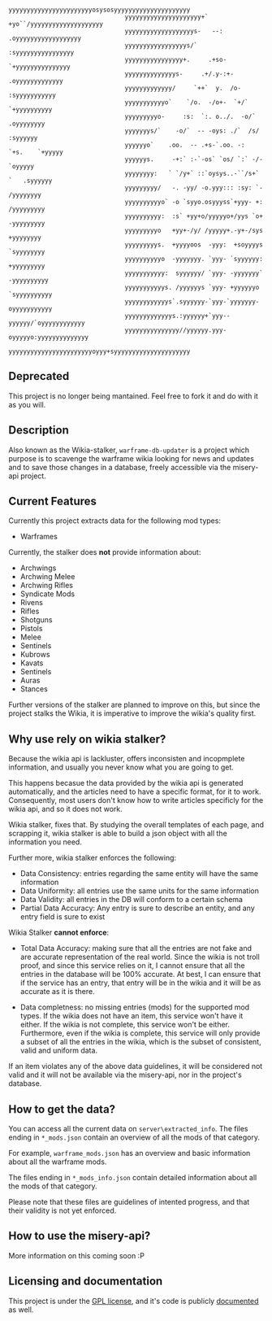                                     yyyyyyyyyyyyyyyyyyyyyyyosysosyyyyyyyyyyyyyyyyyyyyy
                                    yyyyyyyyyyyyyyyyyyyyy+` +yo``/yyyyyyyyyyyyyyyyyyyy
                                    yyyyyyyyyyyyyyyyyyys-   --:   .oyyyyyyyyyyyyyyyyyy
                                    yyyyyyyyyyyyyyyyys/`            :syyyyyyyyyyyyyyyy
                                    yyyyyyyyyyyyyyyy+.     .+so-     `+yyyyyyyyyyyyyyy
                                    yyyyyyyyyyyyyys-     .+/.y-:+-     .oyyyyyyyyyyyyy
                                    yyyyyyyyyyyyy/     `++`  y.  /o-     :syyyyyyyyyyy
                                    yyyyyyyyyyyo`    `/o.  -/o+-  `+/`    `+yyyyyyyyyy
                                    yyyyyyyyyo-     :s:  `:. o../.  -o/`    .oyyyyyyyy
                                    yyyyyyys/`    -o/`  -- -oys: ./`  /s/     :syyyyyy
                                    yyyyyyo`    .oo.  -- .+s-`.oo. -:  `+s.    `+yyyyy
                                    yyyyyys.     -+:` :-`-os` `os/ `:` -/-     `oyyyyy
                                    yyyyyyyy:   ` `/y+` ::`oysys..-``/s+` `   .syyyyyy
                                    yyyyyyyyy/   -. -yy/ -o.yyy::: :sy: `-   /yyyyyyyy
                                    yyyyyyyyyyo` -o `syyo.osyyyss`+yyy- +:  /yyyyyyyyy
                                    yyyyyyyyyy:  :s` +yy+o/yyyyyo+/yys `o+  -yyyyyyyyy
                                    yyyyyyyyyo   +yy+-/y/ /yyyyy+.-y+-/sys   +yyyyyyyy
                                    yyyyyyyyys.  +yyyyoos  -yyy:  +soyyyys  `syyyyyyyy
                                    yyyyyyyyyyo  -yyyyyyy. `yyy- `syyyyyy:  +yyyyyyyyy
                                    yyyyyyyyyyy:  syyyyyy/ `yyy- -yyyyyyy` -yyyyyyyyyy
                                    yyyyyyyyyyys. /yyyyyys `yyy- +yyyyyyo `syyyyyyyyyy
                                    yyyyyyyyyyyys`.syyyyyy-`yyy-`yyyyyyy- oyyyyyyyyyyy
                                    yyyyyyyyyyyyys.:yyyyyy+`yyy--yyyyyy/`oyyyyyyyyyyyy
                                    yyyyyyyyyyyyyyy//yyyyyy.yyy-oyyyyyo:yyyyyyyyyyyyyy
                                    yyyyyyyyyyyyyyyyyyyyyyyoyyy+syyyyyyyyyyyyyyyyyyyyy


Deprecated 
--------

This project is no longer being mantained. Feel free to fork it and do with it as
you will.
    
Description
----------
Also known as the Wikia-stalker, `warframe-db-updater` is a project which 
purpose is to scavenge the warframe wikia looking for news and updates and to 
save those changes in a database, freely accessible via the misery-api project.

Current Features
-----------------
Currently this project extracts data for the following mod types:

 - Warframes


Currently, the stalker does **not** provide information about:

 - Archwings
 - Archwing Melee
 - Archwing Rifles
 - Syndicate Mods
 - Rivens
  - Rifles
 - Shotguns
 - Pistols
 - Melee 
 - Sentinels
 - Kubrows
 - Kavats
 - Sentinels
 - Auras
 - Stances

Further versions of the stalker are planned to improve on this, but since the 
project stalks the Wikia, it is imperative to improve the wikia's quality first.

Why use rely on wikia stalker?
------------------------
Because the wikia api is lackluster, offers inconsisten and incopmplete 
information, and usually you never know what you are going to get. 

This happens becasue the data provided by the wikia api is generated 
automatically, and the articles need to have a specific format, for it to work. 
Consequently, most users don't know how to write articles specificly for the wikia
api, and so it does not work.

Wikia stalker, fixes that. By studying the overall templates of each page, and 
scrapping it, wikia stalker is able to build a json object with all the 
information you need. 

Further more, wikia stalker enforces the following:

 - Data Consistency: entries regarding the same entity will have the same 
information
 - Data Uniformity: all entries use the same units for the same information 
 - Data Validity: all entries in the DB will conform to a certain schema
 - Partial Data Accuracy: Any entry is sure to describe an entity, and any entry 
field is sure to exist

Wikia Stalker **cannot enforce**:

 - Total Data Accuracy: making sure that all the entries are not fake and are 
accurate representation of the real world. Since the wikia is not troll proof, 
and since this service relies on it, I cannot ensure that all the entries in the
database will be 100% accurate. At best, I can ensure that if the service
has an entry, that entry will be in the wikia and it will be as accurate as it 
is there.

 - Data completness: no missing entries (mods) for the supported mod types. If 
the wikia does not have an item, this service won't have it either. If the wikia
is not complete, this service won't be either. Furthermore, even if the wikia is
complete, this service will only provide a subset of all the entries in the wikia, 
which is the subset of consistent, valid and uniform data.

If an item violates any of the above data guidelines, it will be considered not
valid and it will not be available via the misery-api, nor in the project's 
database.

How to get the data?
-------------------
You can access all the current data on `server\extracted_info`. The files 
ending in `*_mods.json` contain an overview of all the mods of that category. 

For example, `warframe_mods.json` has an overview and basic information about 
all the warframe mods. 

The files ending in `*_mods_info.json` contain detailed information about all 
the mods of that category. 

Please note that these files are guidelines of intented progress, and that their
validity is not yet enforced.

How to use the misery-api?
-----------------------
More information on this coming soon :P

Licensing and documentation
--------------------------

This project is under the [GPL license](https://en.wikipedia.org/wiki/GNU_General_Public_License), 
 and it's code is publicly [documented](https://fl4m3ph03n1x.github.io/warframe-db-updater/) as well.

